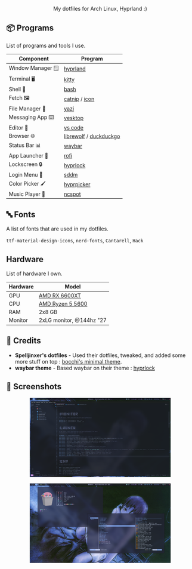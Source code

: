 <p align="center">My dotfiles for Arch Linux, Hyprland :)</p>

## 📦 Programs

List of programs and tools I use.

| Component         | Program                                                                                                   |
| ----------------- | --------------------------------------------------------------------------------------------------------- |
| Window Manager 🪟 | [hyprland](https://github.com/hyprwm/Hyprland)                                                            |
| Terminal 🖥️       | [kitty](https://github.com/kovidgoyal/kitty)                                                              |
| Shell 🐚          | [bash](https://www.gnu.org/software/bash/)                                                                |
| Fetch 🖼️          | [catnip](https://github.com/iinsertNameHere/catnip) / [icon](https://www.pixiv.net/en/artworks/102563034) |
| File Manager 📁   | [yazi](https://github.com/sxyazi/yazi)                                                                    |
| Messaging App ⌨️  | [vesktop](https://github.com/Vencord/Vesktop)                                                             |
| Editor 📝         | [vs code](https://code.visualstudio.com/)                                                                 |
| Browser 🌐        | [librewolf](https://librewolf.net/) / [duckduckgo](https://duckduckgo.com/)                               |
| Status Bar 📊     | [waybar](https://github.com/Alexays/Waybar)                                                               |
| App Launcher 🚀   | [rofi](https://github.com/davatorium/rofi)                                                                |
| Lockscreen 🔒     | [hyprlock](https://github.com/hyprwm/hyprlock)                                                            |
| Login Menu 🚪     | [sddm](https://github.com/sddm/sddm)                                                                      |
| Color Picker 🖌    | [hyprpicker](https://github.com/hyprwm/hyprpicker)                                                        |
| Music Player 🎵   | [ncspot](https://github.com/hrkfdn/ncspot)                                                                |

## 🔤 Fonts

A list of fonts that are used in my dotfiles.

`ttf-material-design-icons`, `nerd-fonts`, `Cantarell`, `Hack`

## Hardware

List of hardware I own.

| Hardware | Model                                                                                                            |
| -------- | ---------------------------------------------------------------------------------------------------------------- |
| GPU      | [AMD RX 6600XT](https://www.amd.com/en/products/graphics/desktops/radeon/6000-series/amd-radeon-rx-6600-xt.html) |
| CPU      | [AMD Ryzen 5 5600](https://www.amazon.com/AMD-5600-12-Thread-Unlocked-Processor/dp/B09VCHR1VH)                   |
| RAM      | 2x8 GB                                                                                                           |
| Monitor  | 2xLG monitor, @144hz "27                                                                                         |

## 📝 Credits

-   **Spelljinxer's dotfiles** - Used their dotfiles, tweaked, and added some more stuff on top : [bocchi's minimal theme](https://github.com/Spelljinxer).
-   **waybar theme** - Based waybar on their theme : [hyprlock](https://github.com/brunoanesio/waybar-config)

## 📸 Screenshots

<p align="center">
  <img src="./screenshots/1.png" alt="Screenshot 1" width="75%" />
</p>

<p align="center">
  <img src="./screenshots/2.png" alt="Screenshot 2" width="75%" />
</p>
